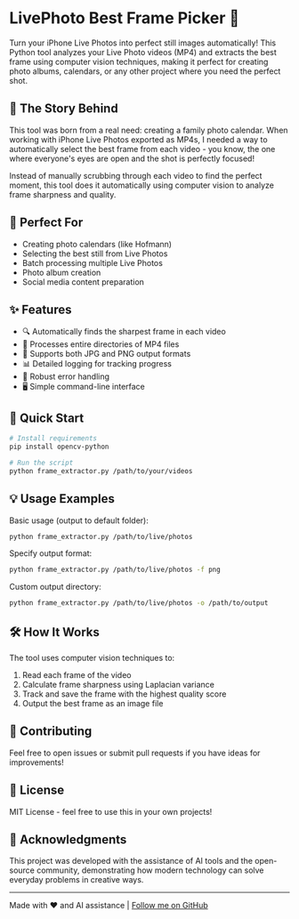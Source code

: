 # LivePhoto Best Frame Picker 📸

Turn your iPhone Live Photos into perfect still images automatically! This Python tool analyzes your Live Photo videos (MP4) and extracts the best frame using computer vision techniques, making it perfect for creating photo albums, calendars, or any other project where you need the perfect shot.

## 🌟 The Story Behind

This tool was born from a real need: creating a family photo calendar. When working with iPhone Live Photos exported as MP4s, I needed a way to automatically select the best frame from each video - you know, the one where everyone's eyes are open and the shot is perfectly focused!

Instead of manually scrubbing through each video to find the perfect moment, this tool does it automatically using computer vision to analyze frame sharpness and quality.

## 🎯 Perfect For

- Creating photo calendars (like Hofmann)
- Selecting the best still from Live Photos
- Batch processing multiple Live Photos
- Photo album creation
- Social media content preparation

## ✨ Features

- 🔍 Automatically finds the sharpest frame in each video
- 📁 Processes entire directories of MP4 files
- 🎨 Supports both JPG and PNG output formats
- 📊 Detailed logging for tracking progress
- 💪 Robust error handling
- 🖥️ Simple command-line interface

## 🚀 Quick Start

```bash
# Install requirements
pip install opencv-python

# Run the script
python frame_extractor.py /path/to/your/videos
```

## 💡 Usage Examples

Basic usage (output to default folder):
```bash
python frame_extractor.py /path/to/live/photos
```

Specify output format:
```bash
python frame_extractor.py /path/to/live/photos -f png
```

Custom output directory:
```bash
python frame_extractor.py /path/to/live/photos -o /path/to/output
```

## 🛠️ How It Works

The tool uses computer vision techniques to:
1. Read each frame of the video
2. Calculate frame sharpness using Laplacian variance
3. Track and save the frame with the highest quality score
4. Output the best frame as an image file

## 🤝 Contributing

Feel free to open issues or submit pull requests if you have ideas for improvements!

## 📝 License

MIT License - feel free to use this in your own projects!

## 🙏 Acknowledgments

This project was developed with the assistance of AI tools and the open-source community, demonstrating how modern technology can solve everyday problems in creative ways.

---

Made with ❤️ and AI assistance | [Follow me on GitHub](https://github.com/adpablos)